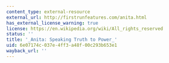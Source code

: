 ```yaml
---
content_type: external-resource
external_url: http://firstrunfeatures.com/anita.html
has_external_license_warning: true
license: https://en.wikipedia.org/wiki/All_rights_reserved
status: ''
title: '_Anita: Speaking Truth to Power_'
uid: 6e07174c-037e-4ff3-a48f-00c293b653e1
wayback_url: ''
---
```


